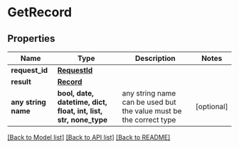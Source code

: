 # GetRecord


## Properties
Name | Type | Description | Notes
------------ | ------------- | ------------- | -------------
**request_id** | [**RequestId**](RequestId.md) |  | 
**result** | [**Record**](Record.md) |  | 
**any string name** | **bool, date, datetime, dict, float, int, list, str, none_type** | any string name can be used but the value must be the correct type | [optional]

[[Back to Model list]](../README.md#documentation-for-models) [[Back to API list]](../README.md#documentation-for-api-endpoints) [[Back to README]](../README.md)



